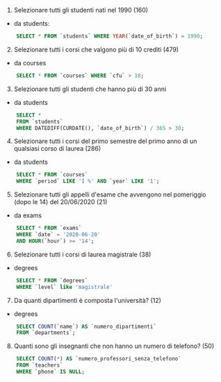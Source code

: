 1. Selezionare tutti gli studenti nati nel 1990 (160)
- da students:
```sql
    SELECT * FROM `students` WHERE YEAR(`date_of_birth`) = 1990;
```

2. Selezionare tutti i corsi che valgono più di 10 crediti (479)
- da courses
```sql 
    SELECT * FROM `courses` WHERE `cfu` > 10;
```

3. Selezionare tutti gli studenti che hanno più di 30 anni
- da students
```sql 
    SELECT *
    FROM `students`
    WHERE DATEDIFF(CURDATE(), `date_of_birth`) / 365 > 30;
```

4. Selezionare tutti i corsi del primo semestre del primo anno di un qualsiasi corso di
laurea (286)
- da students
```sql 
    SELECT * FROM `courses` 
    WHERE `period` LIKE 'I %' AND `year` LIKE '1';
```

5. Selezionare tutti gli appelli d'esame che avvengono nel pomeriggio (dopo le 14) del
20/06/2020 (21)
- da exams
```sql 
    SELECT * FROM `exams` 
    WHERE `date` = '2020-06-20' 
    AND HOUR(`hour`) >= '14';
```

6. Selezionare tutti i corsi di laurea magistrale (38)
- degrees
```sql 
    SELECT * FROM `degrees` 
    WHERE `level` like 'magistrale'
```

7. Da quanti dipartimenti è composta l'università? (12)
- degrees
```sql 
    SELECT COUNT(`name`) AS `numero_dipartimenti` 
    FROM `departments`;
```

8. Quanti sono gli insegnanti che non hanno un numero di telefono? (50)
```sql 
    SELECT COUNT(*) AS `numero_professori_senza_telefono` 
    FROM `teachers`
    WHERE `phone` IS NULL;
```